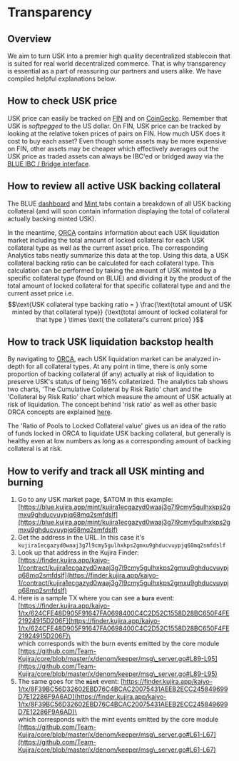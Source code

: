 # Transparency

## Overview

We aim to turn USK into a premier high quality decentralized stablecoin that is suited for real world decentralized commerce. That is why transparency is essential as a part of reassuring our partners and users alike. We have compiled helpful explanations below.

## How to check USK price

USK price can easily be tracked on [FIN](../fin/) and on [CoinGecko](https://www.coingecko.com/en/coins/usk). Remember that USK is _softpegged_ to the US dollar. On FIN, USK price can be tracked by looking at the relative token prices of pairs on FIN. How much USK does it cost to buy each asset? Even though some assets may be more expensive on FIN, other assets may be cheaper which effectively averages out the USK price as traded assets can always be IBC'ed or bridged away via the [BLUE IBC / Bridge interface](../blue/ibc-bridge.md).

## How to review all active USK backing collateral

The BLUE [dashboard](https://blue.kujira.app) and [Mint ](https://blue.kujira.app/mint)tabs contain a breakdown of all USK backing collateral (and will soon contain information displaying the total of collateral actually backing minted USK).

In the meantime, [ORCA](../orca/) contains information about each USK liquidation market including the total amount of locked collateral for each USK collateral type as well as the current asset price. The corresponding Analytics tabs neatly summarize this data at the top. Using this data, a USK collateral backing ratio can be calculated for each collateral type. This calculation can be performed by taking the amount of USK minted by a specific collateral type (found on BLUE) and dividing it by the product of the total amount of locked collateral for that specific collateral type and and the current asset price i.e. $$\text{USK collateral type backing ratio = } \frac{\text{total amount of USK minted by that collateral type}} {\text{total amount of locked collateral for that type } \times \text{ the collateral's current price} }$$

## How to track USK liquidation backstop health

By navigating to [ORCA](../orca/), each USK liquidation market can be analyzed in-depth for all collateral types. At any point in time, there is only some proportion of backing collateral (if any) actually at risk of liquidation to preserve USK's status of being 166% collaterized. The analytics tab shows two charts, 'The Cumulative Collateral by Risk Ratio' chart and the 'Collateral by Risk Ratio' chart which measure the amount of USK actually at risk of liquidation. The concept behind 'risk ratio' as well as other basic ORCA concepts are explained [here](../orca/basics/).&#x20;

The 'Ratio of Pools to Locked Collateral value' gives us an idea of the ratio of funds locked in ORCA to liquidate USK backing collateral, but generally is healthy even at low numbers as long as a corresponding amount of backing collateral is at risk.&#x20;

## How to verify and track all USK minting and burning

1. Go to any USK market page, $ATOM in this example: [https://blue.kujira.app/mint/kujira1ecgazyd0waaj3g7l9cmy5gulhxkps2gmxu9ghducvuypjq68mq2smfdslf](https://blue.kujira.app/mint/kujira1ecgazyd0waaj3g7l9cmy5gulhxkps2gmxu9ghducvuypjq68mq2smfdslf)
2. Get the address in the URL. In this case it's `kujira1ecgazyd0waaj3g7l9cmy5gulhxkps2gmxu9ghducvuypjq68mq2smfdslf`
3. Look up that address in the Kujira Finder: [https://finder.kujira.app/kaiyo-1/contract/kujira1ecgazyd0waaj3g7l9cmy5gulhxkps2gmxu9ghducvuypjq68mq2smfdslf](https://finder.kujira.app/kaiyo-1/contract/kujira1ecgazyd0waaj3g7l9cmy5gulhxkps2gmxu9ghducvuypjq68mq2smfdslf)
4. Here is a sample TX where you can see a **`burn`** event: [https://finder.kujira.app/kaiyo-1/tx/624CFE48D905F91647FA0698400C4C2D52C1558D28BC650F4FE21924915D206F](https://finder.kujira.app/kaiyo-1/tx/624CFE48D905F91647FA0698400C4C2D52C1558D28BC650F4FE21924915D206F)\
   \
   which corresponds with the burn events emitted by the core module [https://github.com/Team-Kujira/core/blob/master/x/denom/keeper/msg\_server.go#L89-L95](https://github.com/Team-Kujira/core/blob/master/x/denom/keeper/msg\_server.go#L89-L95)
5. The same goes for the **`mint`** event: [https://finder.kujira.app/kaiyo-1/tx/8F39BC56D32602EBD76C4BCAC20075431AEEB2ECC245849699D7E12286F9A6AD](https://finder.kujira.app/kaiyo-1/tx/8F39BC56D32602EBD76C4BCAC20075431AEEB2ECC245849699D7E12286F9A6AD)\
   \
   which corresponds with the mint events emitted by the core module [https://github.com/Team-Kujira/core/blob/master/x/denom/keeper/msg\_server.go#L61-L67](https://github.com/Team-Kujira/core/blob/master/x/denom/keeper/msg\_server.go#L61-L67)
